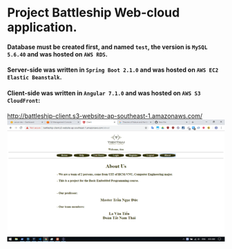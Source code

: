 # Project Battleship Web-cloud application.
#### Database must be created first, and named `test`, the version is `MySQL 5.6.40` and was hosted on `AWS RDS`.
#### Server-side was written in `Spring Boot 2.1.0` and was hosted on `AWS EC2 Elastic Beanstalk`.
#### Client-side was written in `Angular 7.1.0` and was hosted on `AWS S3 CloudFront`:
http://battleship-client.s3-website-ap-southeast-1.amazonaws.com/
![alt text](https://raw.githubusercontent.com/lavantien/project-battleship/master/screenshot.png)
